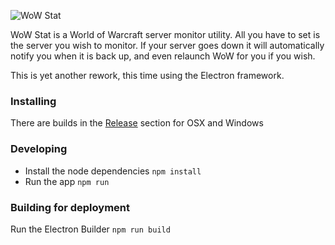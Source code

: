 ![WoW Stat](https://github.com/arzynik/wowstat/raw/master/app/logo.svg)

WoW Stat is a World of Warcraft server monitor utility. All you have to set is the server you wish to monitor. If your server goes down it will automatically notify you when it is back up, and even relaunch WoW for you if you wish.

This is yet another rework, this time using the Electron framework.


### Installing

There are builds in the [Release](https://github.com/arzynik/wowstat/releases) section for OSX and Windows

### Developing

- Install the node dependencies `npm install`
- Run the app `npm run`

### Building for deployment

Run the Electron Builder `npm run build`